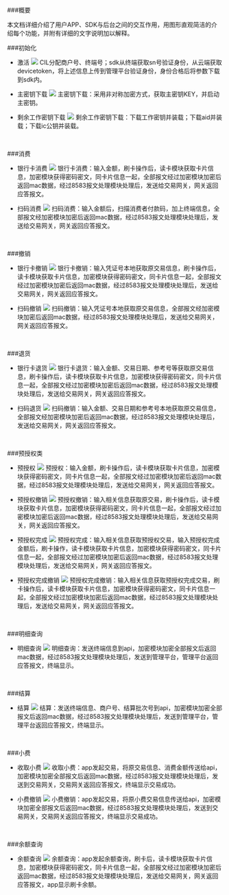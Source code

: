 ###概要

本文档详细介绍了用户APP、SDK与后台之间的交互作用，用图形直观简洁的介绍每个功能，并附有详细的文字说明加以解释。

###初始化

* 激活
![](../img/激活.png)
CIL分配商户号、终端号；sdk从终端获取sn号验证身份，从云端获取devicetoken，将上述信息上传到管理平台验证身份，身份合格后将参数下载到sdk内。

* 主密钥下载
![](../img/主密钥下载.png)
主密钥下载：采用非对称加密方式，获取主密钥KEY，并启动主密钥。

* 剩余工作密钥下载
![](../img/工作密钥下载.png)
剩余工作密钥下载：下载工作密钥并装载；下载aid并装载；下载ic公钥并装载。

</br>

###消费

* 银行卡消费
![](../img/银行卡消费.png)
银行卡消费：输入金额，刷卡操作后，读卡模块获取卡片信息，加密模块获得密码密文，同卡片信息一起，全部报文经过加密模块加密后返回mac数据，经过8583报文处理模块处理后，发送给交易网关，网关返回应答报文。

* 扫码消费
![](../img/扫码消费.png)
扫码消费：输入金额后，扫描消费者付款码，加上终端信息，全部报文经加密模块加密后返回mac数据，经过8583报文处理模块处理后，发送给交易网关，网关返回应答报文。

</br>

###撤销

* 银行卡撤销
![](../img/银行卡撤销.png)
银行卡撤销：输入凭证号本地获取原交易信息，刷卡操作后，读卡模块获取卡片信息，加密模块获得密码密文，同卡片信息一起，全部报文经过加密模块加密后返回mac数据，经过8583报文处理模块处理后，发送给交易网关，网关返回应答报文。

* 扫码撤销
![](../img/扫码撤销.png)
扫码撤销：输入凭证号本地获取原交易信息，全部报文经加密模块加密后返回mac数据，经过8583报文处理模块处理后，发送给交易网关，网关返回应答报文。

</br>

###退货

* 银行卡退货
![](../img/银行卡退货.png)
银行卡退货：输入金额、交易日期、参考号等获取原交易信息，刷卡操作后，读卡模块获取卡片信息，加密模块获得密码密文，同卡片信息一起，全部报文经过加密模块加密后返回mac数据，经过8583报文处理模块处理后，发送给交易网关，网关返回应答报文。

* 扫码退货
![](../img/扫码退货.png)
扫码撤销：输入金额、交易日期和参考号本地获取原交易信息，全部报文经加密模块加密后返回mac数据，经过8583报文处理模块处理后，发送给交易网关，网关返回应答报文。

</br>

###预授权类

* 预授权
![](../img/预授权.png)
预授权：输入金额，刷卡操作后，读卡模块获取卡片信息，加密模块获得密码密文，同卡片信息一起，全部报文经过加密模块加密后返回mac数据，经过8583报文处理模块处理后，发送给交易网关，网关返回应答报文。

* 预授权撤销
![](../img/预授权撤销.png)
预授权撤销：输入相关信息获取原交易，刷卡操作后，读卡模块获取卡片信息，加密模块获得密码密文，同卡片信息一起，全部报文经过加密模块加密后返回mac数据，经过8583报文处理模块处理后，发送给交易网关，网关返回应答报文。

* 预授权完成
![](../img/预授权完成.png)
预授权完成：输入相关信息获取预授权交易，输入预授权完成金额后，刷卡操作，读卡模块获取卡片信息，加密模块获得密码密文，同卡片信息一起，全部报文经过加密模块加密后返回mac数据，经过8583报文处理模块处理后，发送给交易网关，网关返回应答报文。

* 预授权完成撤销
![](../img/预授权完成撤销.png)
预授权完成撤销：输入相关信息获取预授权完成交易，刷卡操作后，读卡模块获取卡片信息，加密模块获得密码密文，同卡片信息一起，全部报文经过加密模块加密后返回mac数据，经过8583报文处理模块处理后，发送给交易网关，网关返回应答报文。

</br>

###明细查询

* 明细查询
![](../img/明细查询.png)
明细查询：发送终端信息到api，加密模块加密全部报文后返回mac数据，经过8583报文处理模块处理后，发送到管理平台，管理平台返回应答报文，终端显示。

</br>

###结算

* 结算
![](../img/结算.png)
结算：发送终端信息、商户号、结算批次号到api，加密模块加密全部报文后返回mac数据，经过8583报文处理模块处理后，发送到管理平台，管理平台返回应答报文，终端显示。

</br>

###小费

* 收取小费
![](../img/收取小费.png)
收取小费：app发起交易，将原交易信息、消费金额传送给api，加密模块加密全部报文后返回mac数据，经过8583报文处理模块处理后，发送到交易网关，交易网关返回应答报文，终端显示交易成功。

* 小费撤销
![](../img/撤销小费.png)
小费撤销：app发起交易，将原小费交易信息传送给api，加密模块加密全部报文后返回mac数据，经过8583报文处理模块处理后，发送到交易网关，交易网关返回应答报文，终端显示交易成功。

</br>

###余额查询

* 余额查询
![](../img/余额查询.png)
余额查询：app发起余额查询，刷卡后，读卡模块获取卡片信息，加密模块获得密码密文，同卡片信息一起，全部报文经过加密模块加密后返回mac数据，经过8583报文处理模块处理后，发送给交易网关，网关返回应答报文，app显示刷卡余额。
